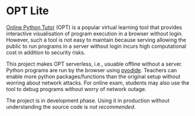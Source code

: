 # OPT Lite

[Online Python Tutor](https://pythontutor.com/) (OPT) is a popular virtual learning tool that provides interactive visualisation of program execution in a browser without login. However, such a tool is not easy to maintain because serving allowing the public to run programs in a server without login incurs high computational cost in addition to security risks. 

This project makes OPT serverless, i.e., usuable offline without a server. Python programs are run by the browser using [pyodide](https://pyodide.org). Teachers can enable more python packages/functions than the original setup without worring about network attacks. For online exam, students may also use the tool to debug programs without worry of network outage. 

The project is in development phase. Using it in production without understanding the source code is *not recommended*.